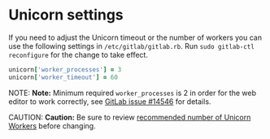 # Unicorn settings

If you need to adjust the Unicorn timeout or the number of workers you can use
the following settings in `/etc/gitlab/gitlab.rb`.
Run `sudo gitlab-ctl reconfigure` for the change to take effect.

```ruby
unicorn['worker_processes'] = 3
unicorn['worker_timeout'] = 60
```

NOTE: **Note:** Minimum required `worker_processes` is 2 in order for the web editor to work correctly, see [GitLab issue #14546](https://gitlab.com/gitlab-org/gitlab/issues/14546) for details.

CAUTION: **Caution:** Be sure to review [recommended number of Unicorn Workers](https://docs.gitlab.com/ee/install/requirements.html#unicorn-workers)
before changing.
